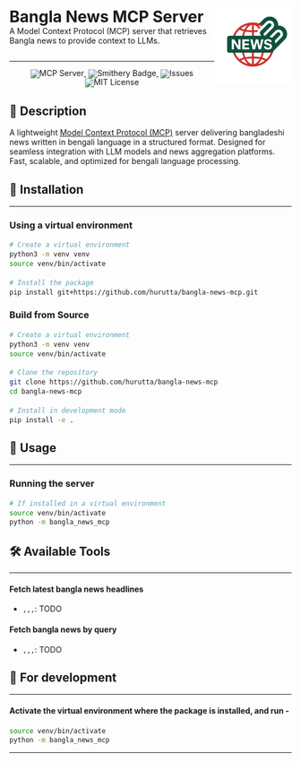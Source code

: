 [<img src="assets/bangla_news_mcp_logo.png" style="height:138px" align="right">](https://extensions.gnome.org/extension/6334/bangla-time/)

<div style="display: flex; align-items: center;">

  <div style="flex: 1;">
    <h1 style="margin: 0;">Bangla News MCP Server</h1>
    <p style="margin-top: 0;">A Model Context Protocol (MCP) server that retrieves Bangla news to provide context to LLMs.</p>
  </div>
</div>



<hr>
<div align="center" style="line-height: 1;">
    <a href="https://github.com/modelcontextprotocol/servers" target="_blank" style="margin: 2px;">
        <img alt="MCP Server" src="https://badge.mcpx.dev?type=server" style="display: inline-block; vertical-align: middle;"/>
    </a>
    <a href="https://img.shields.io/github/v/tag/hurutta/bangla-news-mcp" target="_blank" style="margin: 2px;">
        <img alt="Smithery Badge" src="https://img.shields.io/github/v/tag/hurutta/bangla-news-mcp" style="display: inline-block; vertical-align: middle;"/>
    </a>
    <a href="https://img.shields.io/github/issues/hurutta/bangla-news-mcp" target="_blank" style="margin: 2px;">
        <img alt="Issues" src="https://img.shields.io/github/issues/hurutta/bangla-news-mcp" style="display: inline-block; vertical-align: middle;"/>
    </a>
    <a href="https://github.com/hurutta/bangla-news-mcp/blob/main/LICENSE" target="_blank" style="margin: 2px;">
        <img alt="MIT License" src="https://img.shields.io/github/license/hurutta/bangla-news-mcp.svg" style="display: inline-block; vertical-align: middle;"/>
    </a>
</div>


## 📖 Description

A lightweight  [Model Context Protocol (MCP)](https://modelcontextprotocol.io/introduction) server delivering bangladeshi news written in bengali language in a structured format. 
Designed for seamless integration with LLM models and news aggregation platforms. 
Fast, scalable, and optimized for bengali language processing.


## 🔬 Installation

---

### Using a virtual environment
```bash
# Create a virtual environment
python3 -m venv venv
source venv/bin/activate

# Install the package
pip install git+https://github.com/hurutta/bangla-news-mcp.git
```

### Build from Source
```bash
# Create a virtual environment
python3 -m venv venv
source venv/bin/activate

# Clone the repository
git clone https://github.com/hurutta/bangla-news-mcp
cd bangla-news-mcp

# Install in development mode
pip install -e .
```

## 🔌 Usage

---

### Running the server
```bash
# If installed in a virtual environment
source venv/bin/activate
python -m bangla_news_mcp
```


## 🛠️ Available Tools

---

#### Fetch latest bangla news headlines
 - `,,,`: TODO

#### Fetch bangla news by query
 - `,,,`: TODO


## 🔌 For development

---
#### Activate the virtual environment where the package is installed, and run -
```bash
source venv/bin/activate
python -m bangla_news_mcp
```

<hr>
